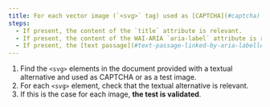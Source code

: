 ```yaml
---
title: For each vector image (`<svg>` tag) used as [CAPTCHA](#captcha) or as a \[test image](#image-test), with a \[textual alternative](#textual-alternative-image ), is this alternative relevant?
steps:
  - If present, the content of the `title` attribute is relevant.
  - If present, the content of the WAI-ARIA `aria-label` attribute is relevant.
  - If present, the [text passage](#text-passage-linked-by-aria-labelledby-or-aria-describedby) associated via the WAI-ARIA attribute `aria-labelledby` is relevant .
---
```


1. Find the `<svg>` elements in the document provided with a textual alternative and used as CAPTCHA or as a test image.
2. For each `<svg>` element, check that the textual alternative is relevant.
3. If this is the case for each image, **the test is validated**.
